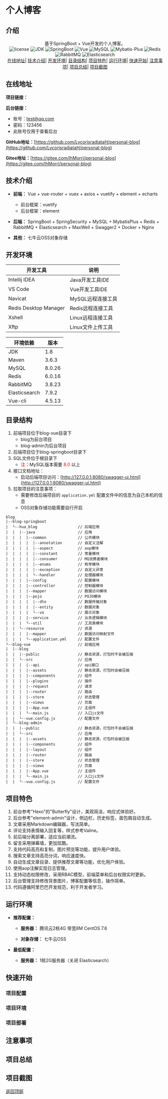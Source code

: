 # 个人博客

## 介绍

<div align="center">基于SpringBoot + Vue开发的个人博客。</div>

<div align="center">
    <a href="https://gitee.com/lhMorri/personal-blog" style="text-decoration: none;" onMouseOver="text-decoration: none;">
         <img src="https://img.shields.io/badge/license-Apache--2.0-informational" alt="license" />
         <img src="https://img.shields.io/badge/JDK-1.8%2B-brightgreen" alt="JDK" />
         <img src="https://img.shields.io/badge/SpringBoot-2.5.5-brightgreen" alt="SpringBoot" />
         <img src="https://img.shields.io/badge/Vue-2.6.11-brightgreen" alt="Vue" />
         <img src="https://img.shields.io/badge/MySQL-8.0.26-brightgreen" alt="MySQL" />
         <img src="https://img.shields.io/badge/Mybatis--Plus-3.4.1-brightgreen" alt="Mybatis-Plus" />
         <img src="https://img.shields.io/badge/Redis-6.0.16-brightgreen" alt="Redis" />
         <img src="https://img.shields.io/badge/RabbitMQ-3.8.23-brightgreen" alt="RabbitMQ" />
         <img src="https://img.shields.io/badge/Elasticsearch-7.9.2-brightgreen" alt="Elasticsearch" />
    </a>
</div>
<div align="center">
    <a href="#在线地址">在线地址</a>|
    <a href="#技术介绍">技术介绍</a>|
    <a href="#开发环境">开发环境</a>|
    <a href="#目录结构">目录结构</a>|
    <a href="#项目特色">项目特色</a>|
    <a href="#运行环境">运行环境</a>|
    <a href="#快速开始">快速开始</a>|
    <a href="#注意事项">注意事项</a>|
    <a href="#项目总结">项目总结</a>|
    <a href="#项目截图">项目截图</a>
</div>



## 在线地址

**项目链接：**

**后台链接：**

- 账号：test@qq.com
- 密码：123456
- 此账号仅用于查看后台

**GitHub地址：**[https://github.com/LycorisradiataH/personal-blog](https://github.com/LycorisradiataH/personal-blog)

**Gitee地址：**[https://gitee.com/lhMorri/personal-blog](https://gitee.com/lhMorri/personal-blog)

## 技术介绍

- **前端：** Vue + vue-router + vuex + axios + vuetify + element + echarts
  - 前台框架：vuetify
  - 后台框架：element

- **后端：** SpringBoot + SpringSecurity + MySQL + MybatisPlus + Redis + RabbitMQ + Elasticsearch + MaxWell + Swagger2 + Docker + Nginx
- **其他：** 七牛云OSS对象存储 

## 开发环境

| 开发工具              | 说明              |
| --------------------- | ----------------- |
| Intellij IDEA         | Java开发工具IDE   |
| VS Code               | Vue开发工具IDE    |
| Navicat               | MySQL远程连接工具 |
| Redis Desktop Manager | Redis远程连接工具 |
| Xshell                | Linux远程连接工具 |
| Xftp                  | Linux文件上传工具 |

| 环境依赖      | 版本   |
| ------------- | ------ |
| JDK           | 1.8    |
| Maven         | 3.6.3  |
| MySQL         | 8.0.26 |
| Redis         | 6.0.16 |
| RabbitMQ      | 3.8.23 |
| Elasticsearch | 7.9.2  |
| Vue-cli       | 4.5.13 |

## 目录结构

1.  前端项目位于blog-vue目录下
    - blog为前台项目
    - blog-admin为后台项目
2.  后端项目位于blog-springboot目录下
3.  SQL文件位于根目录下
    - <span style='color: red'>注</span>：MySQL版本需要 <span style='color: red'>8.0</span> 以上
4.  接口文档地址：
    - 启动后端项目访问：[http://127.0.0.1:8080/swagger-ui.html](http://127.0.0.1:8080/swagger-ui.html)
5.  拉取项目的注意事项：
    - 需要修改后端项目的 `application.yml` 配置文件中的信息为自己本机的信息
    - OSS对象存储功能需要自行开启

```
blog
|--blog-springboot
|  └--hua_blog					// 后端应用
|  |  |--java					// 应用
|  |  |  |--common				// 公共模块
|  |  |  |  |--annotation		// 自定义注解
|  |  |  |  |--aspect			// aop模块
|  |  |  |  |--constant			// 常量模块
|  |  |  |  |--consumer			// MQ消费者模块
|  |  |  |  |--enums			// 枚举模块
|  |  |  |  |--exception		// 自定义异常
|  |  |  |  └--handler			// 处理器模块
|  |  |  |--config				// 配置模块
|  |  |  |--controller			// 控制器模块
|  |  |  |--mapper				// 数据访问模块
|  |  |  |--pojo				// POJO模块
|  |  |  |  |--dto				// 数据传输对象
|  |  |  |  |--entity			// 数据对象
|  |  |  |  └--vo				// 展示对象
|  |  |  |--service				// 业务逻辑模块
|  |  |  └--util				// 工具类模块
|  |  └--resource				// 资源
|  |  |  |--mapper				// 数据访问映射文件
|  |  |  └--application.yml		// 配置文件
└--blog-vue						// 前端应用
|  |--blog
|  |  |--public					// 静态资源，打包时不会被压缩
|  |  └--src					// 应用
|  |  |  |--api					// api接口
|  |  |  |--assets				// 静态资源，打包时会被压缩
|  |  |  |--components			// 组件
|  |  |  |--plugins				// 插件
|  |  |  |--request				// 请求
|  |  |  |--router				// 路由
|  |  |  |--store				// 状态管理
|  |  |  |--views				// 页面
|  |  |  |--App.vue				// 主组件
|  |  |  └--main.js				// 入口js文件
|  |  └--vue.config.js			// 配置文件
|  └--blog-admin
|  |  |--public					// 静态资源，打包时不会被压缩
|  |  └--src					// 应用
|  |  |  |--assets				// 静态资源，打包时会被压缩
|  |  |  |--components			// 组件
|  |  |  |--layout				// 组件
|  |  |  |--router				// 路由
|  |  |  |--store				// 状态管理
|  |  |  |--views				// 页面
|  |  |  |--App.vue				// 主组件
|  |  |  └--main.js				// 入口js文件
|  |  └--vue.config.js			// 配置文件
```

## 项目特色

1.  前台参考"Hexo"的"Butterfly"设计，美观简洁，响应式体验好。
2.  后台参考"element-admin"设计，侧边栏，历史标签，面包屑自动生成。
3.  文章采用Markdown编辑器，写法简单。
4.  评论支持表情输入回复等，样式参考Valine。
5.  前后端分离部署，适应当前潮流。
6.  留言采用弹幕墙，更加炫酷。
7.  支持代码高亮和复制，图片预览等功能，提升用户体验。
8.  搜索文章支持高亮分词，响应速度快。
9.  自动生成文章目录、提供推荐文章等功能，优化用户体验。
10.  使用aop注解实现日志管理。
11.  支持动态权限修改，采用RBAC模型，前端菜单和后台权限实时更新。
12.  后台管理支持修改背景图片，博客配置等信息，操作简单。
13.  代码遵循阿里巴巴开发规范，利于开发者学习。

## 运行环境

- **推荐配置：**
  - **服务器：** 腾讯云2核4G 带宽8M CentOS 7.6

  - **对象存储：** 七牛云OSS

- **最低配置：** 
  - **服务器：** 1核2G服务器（关闭 Elasticsearch）

## 快速开始

### 项目配置

### 项目环境

### 项目部署

## 注意事项

## 项目总结

## 项目截图

[返回顶部](#个人博客)
